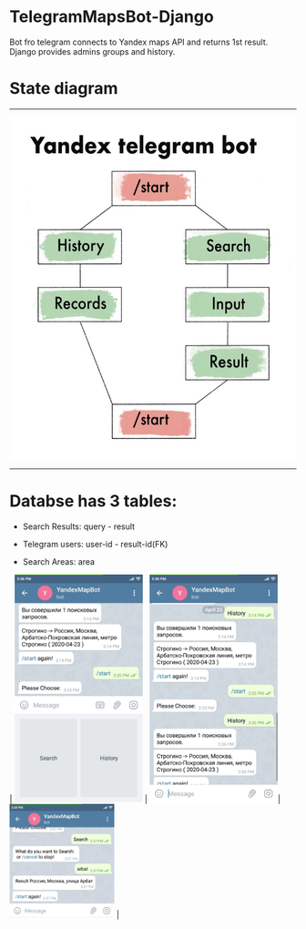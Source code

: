 # TelegramMapsBot-Django
Bot fro telegram connects to Yandex maps API and returns 1st result. Django provides admins groups and history.
# State diagram
--------------------------

<img src="https://github.com/Hassan-Mallah/TelegramMapsBot-Django/blob/master/state_diagram.jpg" alt="" data-canonical-width="400"  height="600"/> 

--------------------------
# Databse has 3 tables:

- Search Results: query - result

- Telegram users: user-id - result-id(FK)

- Search Areas: area


| <img src="https://github.com/Hassan-Mallah/TelegramMapsBot-Django/blob/master/screenshot.jpeg" alt="" data-canonical-width="200"  height="400"/> | <img src="https://github.com/Hassan-Mallah/TelegramMapsBot-Django/blob/master/screenshot1.jpeg" alt="" data-canonical-width="200"  height="400"/>| <img src="https://github.com/Hassan-Mallah/TelegramMapsBot-Django/blob/master/screenshot2.jpeg" alt="" data-canonical-width="200"  height="200"/> |
